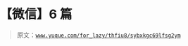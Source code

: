 # 【微信】6 篇

> 原文：[`www.yuque.com/for_lazy/thfiu8/sybxkgc69lfsg2ym`](https://www.yuque.com/for_lazy/thfiu8/sybxkgc69lfsg2ym)

